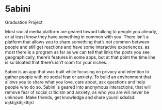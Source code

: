 # 5abini
Graduation Project

Most social media platform are geared toward talking to people you already,
or at least know they have something in common with you. There isn’t a
platform that allows you to share something that’s not common between
people and still get reactions and have some interactive experiences, as most
there is a program as far as we can tell that links the posts you see geographically, there’s features in some apps, but at that point the time line is
so bloated that there’s isn’t roam for your niches.

5abini is an app that was built while focusing on privacy and intention to
gather people with no social fear or anxiety. To build an environment that
allows you to share what you love, care about, ask questions and help people
who do so. 5abini is geared into anonymous interactions, that will remove
fear of social criticism and anxiety, as who you are will never be unknown.
Make friends, get knowledge and share yours! 
sdsdsd
iojkhjjklhjklhjkl
